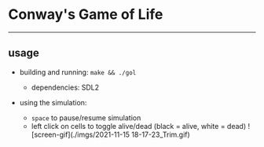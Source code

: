 # Conway's Game of Life
---
## usage
- building and running: `make && ./gol`<br>
	- dependencies: SDL2

- using the simulation:
	- `space` to pause/resume simulation
	- left click on cells to toggle alive/dead (black = alive, white = dead)
![screen-gif](./imgs/2021-11-15 18-17-23_Trim.gif)
